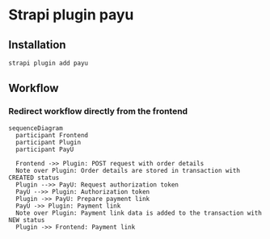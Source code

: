 # Strapi plugin payu

## Installation

```bash
strapi plugin add payu
```

## Workflow

### Redirect workflow directly from the frontend

```mermaid
sequenceDiagram
  participant Frontend
  participant Plugin
  participant PayU

  Frontend ->> Plugin: POST request with order details
  Note over Plugin: Order details are stored in transaction with CREATED status
  Plugin -->> PayU: Request authorization token
  PayU -->> Plugin: Authorization token
  Plugin ->> PayU: Prepare payment link
  PayU ->> Plugin: Payment link
  Note over Plugin: Payment link data is added to the transaction with NEW status
  Plugin ->> Frontend: Payment link
```

